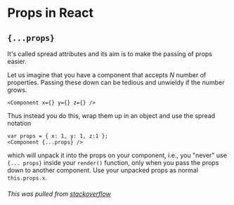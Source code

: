 # Props in React

## `{...props}`

It's called spread attributes and its aim is to make the passing of props easier.

Let us imagine that you have a component that accepts _N_ number of properties. 
Passing these down can be tedious and unwieldy if the number grows.

```reactjs
<Component x={} y={} z={} />
```

Thus instead you do this, wrap them up in an object and use the spread notation

```reactjs
var props = { x: 1, y: 1, z:1 };
<Component {...props} />
```

which will unpack it into the props on your component, i.e., you "never" use `{... props}` inside your `render()` function, only when you pass the props down to another component. 
Use your unpacked props as normal `this.props.x`.

###### This was pulled from [stackoverflow](https://stackoverflow.com/questions/28452358/what-is-the-meaning-of-this-props-in-reactjs)
